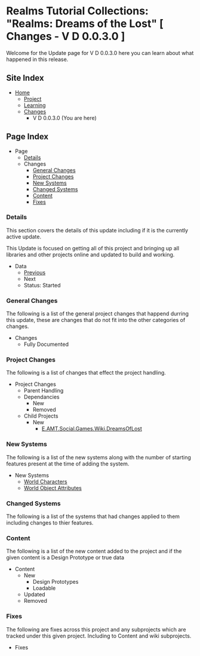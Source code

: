 [Page]:https://github.com/Ancient-Majik-Tech/Social.Wiki.Games.DreamsOfLost/blob/main/Changes/V%20P%201.0.0.0/V%20D%200.0.3.0.md

[Page Home]:https://github.com/Ancient-Majik-Tech/Social.Wiki.Games.DreamsOfLost
[Page Proj Home]:https://github.com/Ancient-Majik-Tech/Social.Wiki.Games.DreamsOfLost/blob/main/Project/Project_Home.md
[Page Learn Home]:https://github.com/Ancient-Majik-Tech/Social.Wiki.Games.DreamsOfLost/blob/main/Learning/Learning_Home.md
[Page Changes Home]:https://github.com/Ancient-Majik-Tech/Social.Wiki.Games.DreamsOfLost/blob/main/Changes/Changes_Home.md

[Page Change Previous]:https://github.com/Ancient-Majik-Tech/Social.Wiki.Games.DreamsOfLost/blob/main/Changes/V%20P%201.0.0.0/V%20D%200.0.2.0.md
[Page Change Next]:https://github.com/Ancient-Majik-Tech/Social.Wiki.Games.DreamsOfLost/blob/main/Changes/V%20P%201.0.0.0/V%20D%200.0.4.0.md

[Sec Details]:https://github.com/Ancient-Majik-Tech/Social.Wiki.Games.DreamsOfLost/blob/main/Changes/V%20P%201.0.0.0/V%20D%200.0.3.0.md#details
[Sec General]:https://github.com/Ancient-Majik-Tech/Social.Wiki.Games.DreamsOfLost/blob/main/Changes/V%20P%201.0.0.0/V%20D%200.0.3.0.md#general-changes
[Sec Proj]:https://github.com/Ancient-Majik-Tech/Social.Wiki.Games.DreamsOfLost/blob/main/Changes/V%20P%201.0.0.0/V%20D%200.0.3.0.md#project-changes
[Sec NewSys]:https://github.com/Ancient-Majik-Tech/Social.Wiki.Games.DreamsOfLost/blob/main/Changes/V%20P%201.0.0.0/V%20D%200.0.3.0.md#new-systems
[Sec ChangedSys]:https://github.com/Ancient-Majik-Tech/Social.Wiki.Games.DreamsOfLost/blob/main/Changes/V%20P%201.0.0.0/V%20D%200.0.3.0.md#changed-systems
[Sec Content]:https://github.com/Ancient-Majik-Tech/Social.Wiki.Games.DreamsOfLost/blob/main/Changes/V%20P%201.0.0.0/V%20D%200.0.3.0.md#content-changes
[Sec Fixes]:https://github.com/Ancient-Majik-Tech/Social.Wiki.Games.DreamsOfLost/blob/main/Changes/V%20P%201.0.0.0/V%20D%200.0.3.0.md#fixes

[Proj Social.Wiki.Games.DreamsOfLost]:link

[Sys Characters]:link
[Sys Attributes]:link

# Realms Tutorial Collections: "Realms: Dreams of the Lost" [ Changes - V D 0.0.3.0 ]

Welcome for the Update page for V D 0.0.3.0 here you can learn about what happened in this release.

## Site Index

- [Home][Page Home]
	- [Project][Page Proj Home]
	- [Learning][Page Learn Home]
	- [Changes][Page Changes Home]
		- V D 0.0.3.0 (You are here)

## Page Index

- Page
	- [Details][Sec Details]
	- Changes
		- [General Changes][Sec General]
		- [Project Changes][Sec Proj]
		- [New Systems][Sec NewSys]
		- [Changed Systems][Sec ChangedSys]
		- [Content][Sec Content]
		- [Fixes][Sec Fixes]

### Details

This section covers the details of this update including if it is the currently active update.

This Update is focused on getting all of this project and bringing up all libraries and other projects online and updated to build and working.

- Data
	- [Previous][Page Change Previous]
	- Next
	- Status: Started

### General Changes

The following is a list of the general project changes that happend durring this update, these are changes that do not fit into the other categories of changes.

- Changes
	- Fully Documented

### Project Changes

The following is a list of changes that effect the project handling.

- Project Changes
	- Parent Handling
	- Dependancies
		- New
		- Removed
	- Child Projects
		- New
			- [E.AMT.Social.Games.Wiki.DreamsOfLost][Proj Social.Wiki.Games.DreamsOfLost]

### New Systems

The following is a list of the new systems along with the number of starting features present at the time of adding the system.

- New Systems
	- [World Characters][Sys Characters]
	- [World Object Attributes][Sys Attributes]

### Changed Systems

The following is a list of the systems that had changes applied to them including changes to thier features.

### Content

The following is a list of the new content added to the project and if the given content is a Design Prototype or true data

- Content
	- New
		- Design Prototypes
		- Loadable
	- Updated
	- Removed

### Fixes

The following are fixes across this project and any subprojects which are tracked under this given project. Including to Content and wiki subprojects.

- Fixes
